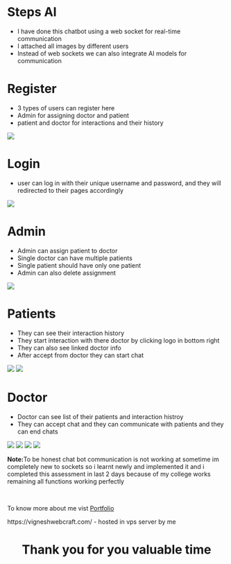 <h1>Steps AI</h1>
<ul>
  <li>I have done this chatbot using a web socket for real-time communication</li>
  <li>I attached all images by different users </li>
  <li>Instead of web sockets we can also integrate AI models for communication</li>
</ul>

<h1>Register </h1>
<ul>
  <li>
    3 types of users can register here
  </li>
  <li>
    Admin for assigning doctor and patient
  </li>
  <li>patient and doctor for interactions and their history</li>
</ul>
<img src="https://github.com/user-attachments/assets/21890c45-b7fb-49b3-8233-a2b8f3d67287"/>


<h1>Login</h1>
<ul>
  <li>user can log in with their unique username and password, and they will redirected to their pages accordingly</li>
</ul>
<img src="https://github.com/user-attachments/assets/0c725c3f-6de7-4565-8265-681e4eede0cd">


<h1>Admin</h1>
<ul>
  <li>
  Admin can assign patient to doctor
  </li>
<li>Single doctor can have multiple patients</li>
  <li>Single patient should have only one patient</li>
  <li>Admin can also delete assignment</li>
</ul>
<img src="https://github.com/user-attachments/assets/8261d03c-5cdd-466c-b8cb-af3d43ad8f70">


<h1>Patients</h1>
<ul>
  <li>They can see their interaction history</li>
  <li>They start interaction with there doctor by clicking logo in bottom right</li>
  <li>They can also see linked doctor info</li>
  <li>After accept from doctor they can start chat</li>
</ul>
<img src="https://github.com/user-attachments/assets/4572d318-8a55-4ef5-a16e-2738132007a8"/>
<img src="https://github.com/user-attachments/assets/585f9ca5-28aa-45d1-bc08-2ae9a9e01a2c"/>


<h1>Doctor</h1>
<ul>
  <li>
    Doctor can see list of their patients and interaction histroy
  </li>
  <li>They can accept chat and they can communicate with patients and they can end chats</li>
</ul>
<img src="https://github.com/user-attachments/assets/09ea39c0-6582-4f4c-8103-849cd5146aa0"/>
<img src="https://github.com/user-attachments/assets/1ba90fbe-9c47-4e34-9f4f-ae3ae1e223f2"/>
<img src="https://github.com/user-attachments/assets/852e1d43-4447-4ad9-b5f6-7455e92bf7c0"/>
<img src="https://github.com/user-attachments/assets/a8fe4342-3a66-49fc-9510-526ac17c629b"/>
<p><strong>Note:</strong>To be honest chat bot communication is not working at sometime im completely new to sockets so i learnt newly and implemented it and i completed this assessment in last 2 days because of my college works remaining all functions working perfectly</p>
<br>
<p>To know more about me vist <a href="https://vigneshwebcraft.com/">Portfolio</a></p>
https://vigneshwebcraft.com/ - hosted in vps server by me 
<h1 style="text-align:center">Thank you for you valuable time</h1>








 
 

